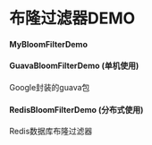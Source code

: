 # 布隆过滤器DEMO

#### MyBloomFilterDemo
    

#### GuavaBloomFilterDemo (单机使用)
Google封装的guava包

#### RedisBloomFilterDemo (分布式使用)
Redis数据库布隆过滤器